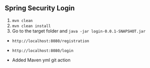 ## Spring Security Login

1. `mvn clean`
2. `mvn clean install`
3. Go to the target folder and `java -jar login-0.0.1-SNAPSHOT.jar`


- `http://localhost:8080/registration`
- `http://localhost:8080/login`


- Added Maven yml git action
